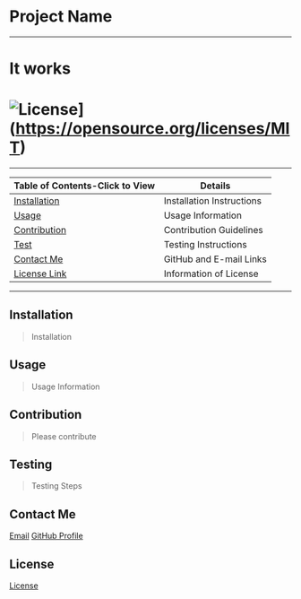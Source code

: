 
  
  # Project Name

  ----------------------------------------------------------------------

  # It works
  # ![License](https://img.shields.io/badge/License-MIT-yellow.svg)](https://opensource.org/licenses/MIT)

  -----------------------------------------------------------------------

  | Table of Contents-Click to View      | Details                       |
  | ------------------------------       | ----------------------------- |
  | [Installation](#Installation)        | Installation Instructions     |
  | [Usage](#Usage)                      | Usage Information             |
  | [Contribution](#Contributions)       | Contribution Guidelines       |
  | [Test](#Testing)                     | Testing Instructions          |
  | [Contact Me](#Contact-Me)            | GitHub and E-mail Links       |
  | [License Link](#License)             | Information of License        |

  ------------------------------------------------------------------------

  ## Installation
  >Installation



  ## Usage
  >Usage Information



  ## Contribution
  >Please contribute

  ## Testing
  >Testing Steps


  ## Contact Me

  [Email](email )
  [GitHub Profile](github.com/terrencebudnik)

  ## License
  [License](https://opensource.org/licenses/MIT)

